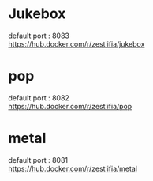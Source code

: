 # Jukebox
default port : 8083  
https://hub.docker.com/r/zestlifia/jukebox  
# pop
default port : 8082  
https://hub.docker.com/r/zestlifia/pop  
# metal
default port : 8081  
https://hub.docker.com/r/zestlifia/metal  